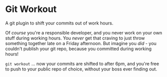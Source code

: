 # Git Workout

A git plugin to shift your commits out of work hours.

Of _course_ you're a responsible developer, and you never work on your own stuff during working hours. You _never_ get that craving to just throw something together late on a Friday afternoon.
But imagine you _did_ - you couldn't publish your git repo, because you committed during working hours!

`git workout` ... now your commits are shifted to after 6pm, and you're free to push to your public repo of choice,
without your boss ever finding out.
